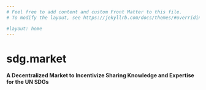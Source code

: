 ```yaml
---
# Feel free to add content and custom Front Matter to this file.
# To modify the layout, see https://jekyllrb.com/docs/themes/#overriding-theme-defaults

#layout: home
---
```



<head>
  <link rel="stylesheet" href="testCSS.css">
</head>
<body>
  <div class="lds-circle"><div></div></div>
<body>


# sdg.market

**A Decentralized Market to Incentivize Sharing Knowledge and Expertise for the UN SDGs**
